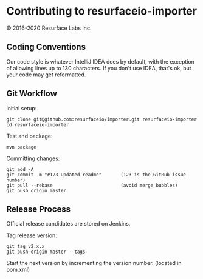# Contributing to resurfaceio-importer
&copy; 2016-2020 Resurface Labs Inc.

## Coding Conventions

Our code style is whatever IntelliJ IDEA does by default, with the exception of allowing lines up to 130 characters.
If you don't use IDEA, that's ok, but your code may get reformatted.

## Git Workflow

Initial setup:

```
git clone git@github.com:resurfaceio/importer.git resurfaceio-importer
cd resurfaceio-importer
```

Test and package:

```
mvn package
```

Committing changes:

```
git add -A
git commit -m "#123 Updated readme"       (123 is the GitHub issue number)
git pull --rebase                         (avoid merge bubbles)
git push origin master
```

## Release Process

Official release candidates are stored on Jenkins.

Tag release version:

```
git tag v2.x.x
git push origin master --tags
```

Start the next version by incrementing the version number. (located in pom.xml)

